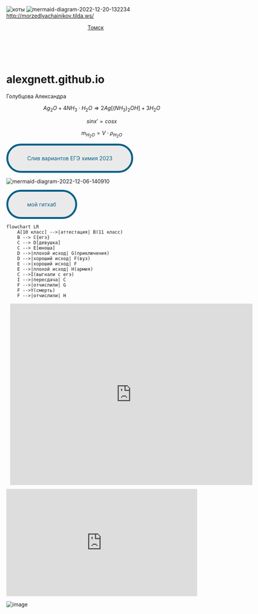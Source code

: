 ![коты](https://user-images.githubusercontent.com/114469293/207238529-b487681d-e242-4bad-bd77-b2c2de420a9d.jpg)
![mermaid-diagram-2022-12-20-132234](https://user-images.githubusercontent.com/114469293/208598230-9179187f-0fc7-41a9-8ac6-ad242ae0cb16.png)
http://morzedlyachainikov.tilda.ws/

<!-- clock widget start -->
<script type="text/javascript"> var css_file=document.createElement("link"); css_file.setAttribute("rel","stylesheet"); css_file.setAttribute("type","text/css"); css_file.setAttribute("href","https://s.bookcdn.com//css/cl/bw-cl-180x170r7.css?v=0.0.1"); document.getElementsByTagName("head")[0].appendChild(css_file); </script> <div id="tw_17_1654949617"><div style="width:75px; height:90px; margin: 0 auto;"><a href="https://nochi.com/time/tomsk-17430">Томск</a><br/></div></div> <script type="text/javascript"> function setWidgetData_1654949617(data){ if(typeof(data) != 'undefined' && data.results.length > 0) { for(var i = 0; i < data.results.length; ++i) { var objMainBlock = ''; var params = data.results[i]; objMainBlock = document.getElementById('tw_'+params.widget_type+'_'+params.widget_id); if(objMainBlock !== null) objMainBlock.innerHTML = params.html_code; } } } var clock_timer_1654949617 = -1; widgetSrc = "https://widgets.booked.net/time/info?ver=2;domid=589;type=17;id=1654949617;scode=;city_id=17430;wlangid=20;mode=2;details=0;background=ffffff;border_color=ffffff;color=000000;add_background=ffffff;add_color=333333;head_color=ffffff;border=0;transparent=0"; var widgetUrl = location.href; widgetSrc += '&ref=' + widgetUrl; var wstrackId = ""; if (wstrackId) { widgetSrc += ';wstrackId=' + wstrackId + ';' } var timeBookedScript = document.createElement("script"); timeBookedScript.setAttribute("type", "text/javascript"); timeBookedScript.src = widgetSrc; document.body.appendChild(timeBookedScript); </script>
<!-- clock widget end -->




# alexgnett.github.io
Голубцова Александра 

$$ Ag_{2}O + 4NH_{3}\cdot H_{2}O \Rightarrow 2Ag \left[ (NH_3)_2 OH \right] + 3H_2O $$

$$ sinx ' = cosx $$

$$ m_{H_{2}O} =V\cdot \rho_{H_{2}O} $$


<style>
.button_1670306547930 {
    display: inline-block !important;
    text-decoration: none !important;
    background-color: #eaeaea !important;
    color: #006089 !important;
    border: 5px solid #006089 !important;
    border-radius: 100px !important;
    font-size: 14px !important;
    padding: 25px 50px !important; 
    transition: all 0.8s ease !important;
}
.button_1670306547930:hover{
    text-decoration: none !important; 
    background-color: #006089 !important;
    color: #ffeded !important;
    border-color: #006089 !important;
}
</style>
<a href="https://www.youtube.com/watch?v=dQw4w9WgXcQ&ysclid=lbbtf0a4yd370287279" class="button_1670306547930" target="_blank">
  Слив вариантов ЕГЭ химия 2023
</a>


![mermaid-diagram-2022-12-06-140910](https://user-images.githubusercontent.com/114469293/205844873-6bfc9401-870f-444f-91a7-48997b107e58.png)


<style>
.button_1670306547930 {
    display: inline-block !important;
    text-decoration: none !important;
    background-color: #eaeaea !important;
    color: #006089 !important;
    border: 5px solid #006089 !important;
    border-radius: 100px !important;
    font-size: 14px !important;
    padding: 25px 50px !important; 
    transition: all 0.8s ease !important;
}
.button_1670306547930:hover{
    text-decoration: none !important; 
    background-color: #006089 !important;
    color: #ffeded !important;
    border-color: #006089 !important;
}
</style>
<a href="https://github.com/alexgnett" class="button_1670306547930" target="_blank">
  мой гитхаб
</a>


```mermaid
flowchart LR
    A[10 класс] -->|аттестация| B(11 класс)
    B --> C{егэ}
    C --> D[девушка]
    C --> E[юноша]
    D -->|плохой исход| G(приключения)
    D -->|хороший исход| F(вуз)
    E -->|хороший исход| F
    E -->|плохой исход| H(армия)
    C -->I(выгнали с егэ)
    I -->|пересдача| C
    F -->|отчислили| G
    F -->Y(смерть)
    F -->|отчислили| H
```


<div style="width: 640px; height: 480px; margin: 10px; position: relative;"><iframe allowfullscreen frameborder="0" style="width:640px; height:480px" src="https://lucid.app/documents/embedded/89c3a8d2-ad0b-441f-ade1-c43ee9efbf6f" id=".yJ92SmM-YD3"></iframe></div>


<div style="width: 100%;"><div style="position: relative; padding-bottom: 56.25%; padding-top: 0; height: 0;"><iframe title="ANIME COMIC" frameborder="0" width="1200" height="675" style="position: absolute; top: 0; left: 0; width: 100%; height: 100%;" src="https://view.genial.ly/63733947fe026a00197b8556" type="text/html" allowscriptaccess="always" allowfullscreen="true" scrolling="yes" allownetworking="all"></iframe> </div> </div>


![image](https://user-images.githubusercontent.com/114469293/201838812-49950b68-dab1-44cd-b992-1a758223d6e8.png)
